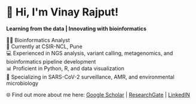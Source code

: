 # 👋 Hi, I'm Vinay Rajput!  
**Learning from the data | Innovating with bioinformatics**

👨‍🔬 Bioinformatics Analyst  
🔭 Currently at CSIR-NCL, Pune  
💻 Experienced in NGS analysis, variant calling, metagenomics, and bioinformatics pipeline development  
📊 Proficient in Python, R, and data visualization  
🔬 Specializing in SARS-CoV-2 surveillance, AMR, and environmental microbiology

🌐 Find out more about me here: [Google Scholar](https://scholar.google.com/citations?user=YnIqsiAAAAAJ&hl=en) | [ResearchGate](https://www.researchgate.net/profile/Vinay-Rajput-2) | [LinkedIN](www.linkedin.com/in/vinayrajput0005) 

